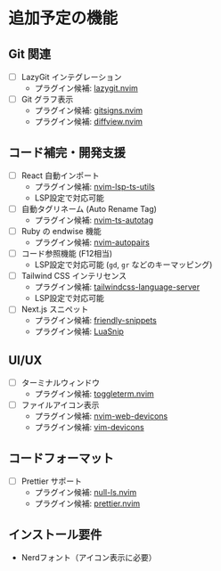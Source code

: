 # 追加予定の機能

## Git 関連
- [ ] LazyGit インテグレーション
  - プラグイン候補: [lazygit.nvim](https://github.com/kdheepak/lazygit.nvim)
- [ ] Git グラフ表示
  - プラグイン候補: [gitsigns.nvim](https://github.com/lewis6991/gitsigns.nvim)
  - プラグイン候補: [diffview.nvim](https://github.com/sindrets/diffview.nvim)

## コード補完・開発支援
- [ ] React 自動インポート
  - プラグイン候補: [nvim-lsp-ts-utils](https://github.com/jose-elias-alvarez/nvim-lsp-ts-utils)
  - LSP設定で対応可能
- [ ] 自動タグリネーム (Auto Rename Tag)
  - プラグイン候補: [nvim-ts-autotag](https://github.com/windwp/nvim-ts-autotag)
- [ ] Ruby の endwise 機能
  - プラグイン候補: [nvim-autopairs](https://github.com/windwp/nvim-autopairs)
- [ ] コード参照機能 (F12相当)
  - LSP設定で対応可能 (`gd`, `gr` などのキーマッピング)
- [ ] Tailwind CSS インテリセンス
  - プラグイン候補: [tailwindcss-language-server](https://github.com/tailwindlabs/tailwindcss-intellisense)
  - LSP設定で対応可能
- [ ] Next.js スニペット
  - プラグイン候補: [friendly-snippets](https://github.com/rafamadriz/friendly-snippets)
  - プラグイン候補: [LuaSnip](https://github.com/L3MON4D3/LuaSnip)

## UI/UX
- [ ] ターミナルウィンドウ
  - プラグイン候補: [toggleterm.nvim](https://github.com/akinsho/toggleterm.nvim)
- [ ] ファイルアイコン表示
  - プラグイン候補: [nvim-web-devicons](https://github.com/kyazdani42/nvim-web-devicons)
  - プラグイン候補: [vim-devicons](https://github.com/ryanoasis/vim-devicons)

## コードフォーマット
- [ ] Prettier サポート
  - プラグイン候補: [null-ls.nvim](https://github.com/jose-elias-alvarez/null-ls.nvim)
  - プラグイン候補: [prettier.nvim](https://github.com/MunifTanjim/prettier.nvim)

## インストール要件
- Nerdフォント（アイコン表示に必要）
